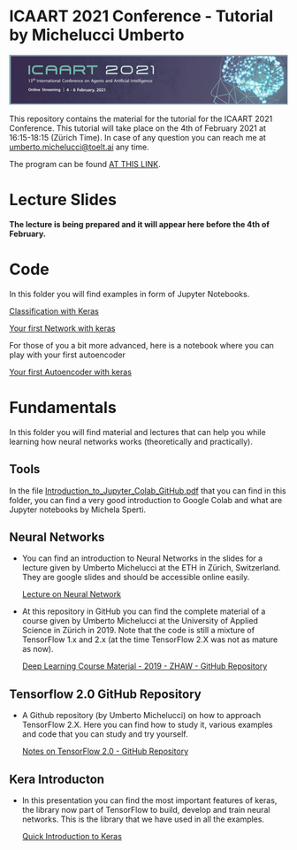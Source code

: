 # ICAART 2021 Conference - Tutorial by Michelucci Umberto

![Logo](https://github.com/toelt-llc/ICAART-Tutorial-Michelucci/blob/main/ICAART%202021_logo.jpg)

This repository contains the material for the tutorial for the ICAART 2021 Conference. This tutorial will take place on the 4th of February 2021 at 16:15-18:15 (Zürich Time). In case of any question you can reach me at umberto.michelucci@toelt.ai any time.

The program can be found [AT THIS LINK](https://www.insticc.org/node/technicalprogram/icaart/2021).

# Lecture Slides

**The lecture is being prepared and it will appear here before the 4th of February.**

# Code

In this folder you will find examples in form of Jupyter Notebooks.

[Classification with Keras](https://colab.research.google.com/github/toelt-llc/ICAART-Tutorial-Michelucci/blob/main/code/Classification.ipynb)

[Your first Network with keras](https://colab.research.google.com/github/toelt-llc/ICAART-Tutorial-Michelucci/blob/main/code/Easy%20NN%20with%20Keras.ipynb)

For those of you a bit more advanced, here is a notebook where you can play with your first autoencoder

[Your first Autoencoder with keras](https://colab.research.google.com/github/toelt-llc/ICAART-Tutorial-Michelucci/blob/main/code/Your%20first%20autoencoder%20with%20Keras.ipynb)


# Fundamentals

In this folder you will find material and lectures that can help you while learning how neural networks works (theoretically and practically).

## Tools

In the file [Introduction_to_Jupyter_Colab_GitHub.pdf](https://github.com/toelt-llc/astroml-hackdays/blob/master/Fundamentals/Introduction_to_Jupyter_Colab_GitHub.pdf) that you can find in this folder, you can find a very good introduction to Google Colab and what are Jupyter notebooks by Michela Sperti.

## Neural Networks

- You can find an introduction to Neural Networks in the slides for a lecture given by Umberto Michelucci at the ETH in Zürich, Switzerland. They are google slides and should be accessible online easily.

  [Lecture on Neural Network](https://docs.google.com/presentation/d/1Lrutcr1NN_P0CS-5_xR5qaAqCdhqQ0liobOAA_9BZ0s/edit?usp=sharing)
  
- At this repository in GitHub you can find the complete material of a course given by Umberto Michelucci at the University of Applied Science in Zürich in 2019. Note that the code is still a mixture of TensorFlow 1.x and 2.x (at the time TensorFlow 2.X was not as mature as now). 

  [Deep Learning Course Material - 2019 - ZHAW - GitHub Repository](https://github.com/toelt-llc/zhaw-dlcourse-spring2019)
  
## Tensorflow 2.0 GitHub Repository  

- A Github repository (by Umberto Michelucci) on how to approach TensorFlow 2.X. Here you can find how to study it, various examples and code that you can study and
try yourself.

  [Notes on TensorFlow 2.0 - GitHub Repository](https://github.com/toelt-llc/TensorFlow20-Notes)
  
## Kera Introducton

- In this presentation you can find the most important features of keras, the library now part of TensorFlow to build, develop and train neural networks. This is the library that we have used in all the examples.

  [Quick Introduction to Keras](https://docs.google.com/presentation/d/1TEYgiQHlPQl6mqUEMb5BKCt613R8HfwPax4G-AyLfdY/edit?usp=sharing)



